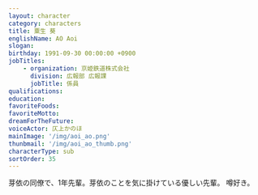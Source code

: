 ```yaml
---
layout: character
category: characters
title: 粟生 葵
englishName: AO Aoi
slogan: 
birthday: 1991-09-30 00:00:00 +0900
jobTitles:
    - organization: 京姫鉄道株式会社
      division: 広報部 広報課
      jobTitle: 係員
qualifications:
education: 
favoriteFoods:
favoriteMotto: 
dreamForTheFuture: 
voiceActor: 仄上かのほ
mainImage: '/img/aoi_ao.png'
thunbmail: '/img/aoi_ao_thumb.png'
characterType: sub
sortOrder: 35
---
```


芽依の同僚で、1年先輩。芽依のことを気に掛けている優しい先輩。
噂好き。